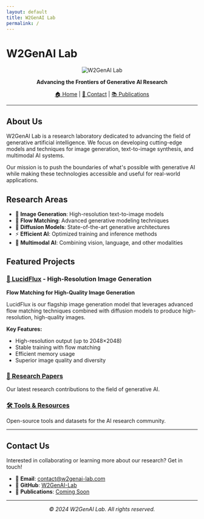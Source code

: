 ```yaml
---
layout: default
title: W2GenAI Lab
permalink: /
---
```


# W2GenAI Lab

<div align="center">

![W2GenAI Lab](https://via.placeholder.com/150x150/667eea/ffffff?text=W2GenAI)

**Advancing the Frontiers of Generative AI Research**

[🏠 Home](#) | [📧 Contact](#) | [📚 Publications](#)

</div>

---

## About Us

W2GenAI Lab is a research laboratory dedicated to advancing the field of generative artificial intelligence. We focus on developing cutting-edge models and techniques for image generation, text-to-image synthesis, and multimodal AI systems.

Our mission is to push the boundaries of what's possible with generative AI while making these technologies accessible and useful for real-world applications.

## Research Areas

- 🎨 **Image Generation**: High-resolution text-to-image models
- 🌊 **Flow Matching**: Advanced generative modeling techniques
- 🔬 **Diffusion Models**: State-of-the-art generative architectures
- ⚡ **Efficient AI**: Optimized training and inference methods
- 🎯 **Multimodal AI**: Combining vision, language, and other modalities

## Featured Projects

### [🚀 LucidFlux](/LucidFlux/) - High-Resolution Image Generation

**Flow Matching for High-Quality Image Generation**

LucidFlux is our flagship image generation model that leverages advanced flow matching techniques combined with diffusion models to produce high-resolution, high-quality images.

**Key Features:**
- High-resolution output (up to 2048×2048)
- Stable training with flow matching
- Efficient memory usage
- Superior image quality and diversity

### [🔬 Research Papers](#)

Our latest research contributions to the field of generative AI.

### [🛠️ Tools & Resources](#)

Open-source tools and datasets for the AI research community.

---

## Contact Us

Interested in collaborating or learning more about our research? Get in touch!

- 📧 **Email**: [contact@w2genai-lab.com](mailto:contact@w2genai-lab.com)
- 🐙 **GitHub**: [W2GenAI-Lab](https://github.com/W2GenAI-Lab)
- 📄 **Publications**: [Coming Soon]()

---

<div align="center">
  
*© 2024 W2GenAI Lab. All rights reserved.*

</div>